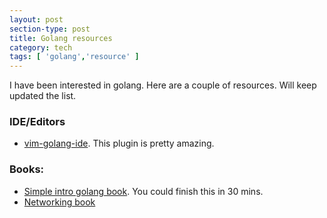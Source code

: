```yaml
---
layout: post
section-type: post
title: Golang resources
category: tech
tags: [ 'golang','resource' ]
---
```


I have been interested in golang. Here are a couple of resources. Will keep updated the list.

### IDE/Editors
* [vim-golang-ide](http://farazdagi.com/blog/2015/vim-as-golang-ide). This plugin is pretty amazing.

### Books:
* [Simple intro golang book](https://www.golang-book.com/books/intro). You could finish this in 30 mins.
* [Networking book](https://jannewmarch.gitbooks.io/network-programming-with-go-golang-/content/)
